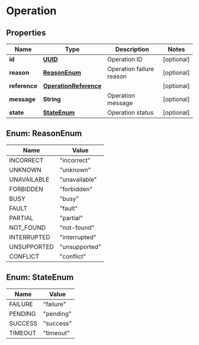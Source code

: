 # Operation

## Properties
Name | Type | Description | Notes
------------ | ------------- | ------------- | -------------
**id** | [**UUID**](UUID.md) | Operation ID |  [optional]
**reason** | [**ReasonEnum**](#ReasonEnum) | Operation failure reason |  [optional]
**reference** | [**OperationReference**](OperationReference.md) |  |  [optional]
**message** | **String** | Operation message |  [optional]
**state** | [**StateEnum**](#StateEnum) | Operation status |  [optional]

<a name="ReasonEnum"></a>
## Enum: ReasonEnum
Name | Value
---- | -----
INCORRECT | &quot;incorrect&quot;
UNKNOWN | &quot;unknown&quot;
UNAVAILABLE | &quot;unavailable&quot;
FORBIDDEN | &quot;forbidden&quot;
BUSY | &quot;busy&quot;
FAULT | &quot;fault&quot;
PARTIAL | &quot;partial&quot;
NOT_FOUND | &quot;not-found&quot;
INTERRUPTED | &quot;interrupted&quot;
UNSUPPORTED | &quot;unsupported&quot;
CONFLICT | &quot;conflict&quot;

<a name="StateEnum"></a>
## Enum: StateEnum
Name | Value
---- | -----
FAILURE | &quot;failure&quot;
PENDING | &quot;pending&quot;
SUCCESS | &quot;success&quot;
TIMEOUT | &quot;timeout&quot;
